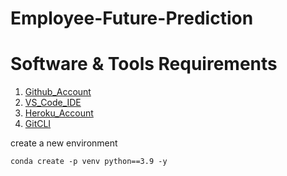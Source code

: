 # Employee-Future-Prediction

# Software & Tools Requirements

1. [Github_Account](https://github.com)
2. [VS_Code_IDE](https://code.visualstudio.com/)
3. [Heroku_Account](https://heroku.com)
4. [GitCLI](https://git-scm.com/book/en/v2/Getting-Started-The-Command-Line)

create a new environment
```
conda create -p venv python==3.9 -y
```